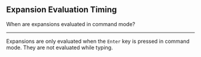 ## Expansion Evaluation Timing

When are expansions evaluated in command mode?

---

Expansions are only evaluated when the `Enter` key is pressed in command mode. They are not evaluated while typing.

